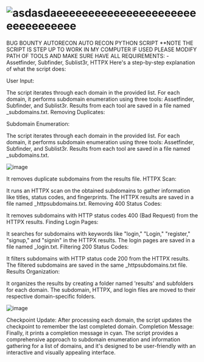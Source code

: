 # ![asdasdaeeeeeeeeeeeeeeeeeeeeeeeeeeeeeeeee](https://github.com/dalr0p/autorecon/assets/137183562/0f765035-80f3-4c2e-a627-3d64a25c457f)
BUG BOUNTY AUTORECON
AUTO RECON PYTHON SCRIPT
**NOTE THE SCRIPT IS STEP UP TO WORK IN MY COMPUTER IF USED PLEASE MODIFY PATH OF TOOLS AND MAKE SURE HAVE ALL REQUIREMENTS:
  -Assetfinder, Subfinder, Sublist3r, HTTPX
Here's a step-by-step explanation of what the script does:

User Input:

The script iterates through each domain in the provided list.
For each domain, it performs subdomain enumeration using three tools: Assetfinder, Subfinder, and Sublist3r.
Results from each tool are saved in a file named <domain>_subdomains.txt.
Removing Duplicates:

Subdomain Enumeration:

The script iterates through each domain in the provided list.
For each domain, it performs subdomain enumeration using three tools: Assetfinder, Subfinder, and Sublist3r.
Results from each tool are saved in a file named <domain>_subdomains.txt.

![image](https://github.com/dalr0p/autorecon/assets/137183562/23f3aa04-874b-468d-bc9b-3f4a96f0b997)


It removes duplicate subdomains from the results file.
HTTPX Scan:

It runs an HTTPX scan on the obtained subdomains to gather information like titles, status codes, and fingerprints.
The HTTPX results are saved in a file named <domain>_httpsubdomains.txt.
Removing 400 Status Codes:

It removes subdomains with HTTP status codes 400 (Bad Request) from the HTTPX results.
Finding Login Pages:

It searches for subdomains with keywords like "login," "Login," "register," "signup," and "signin" in the HTTPX results.
The login pages are saved in a file named <domain>_login.txt.
Filtering 200 Status Codes:

It filters subdomains with HTTP status code 200 from the HTTPX results.
The filtered subdomains are saved in the same <domain>_httpsubdomains.txt file.
Results Organization:

It organizes the results by creating a folder named 'results' and subfolders for each domain.
The subdomain, HTTPX, and login files are moved to their respective domain-specific folders.

![image](https://github.com/dalr0p/autorecon/assets/137183562/c1857e51-1984-4442-98c3-8abe64fbc880)

Checkpoint Update:
After processing each domain, the script updates the checkpoint to remember the last completed domain.
Completion Message:
Finally, it prints a completion message in cyan.
The script provides a comprehensive approach to subdomain enumeration and information gathering for a list of domains, and it's designed to be user-friendly with an interactive and visually appealing interface.
